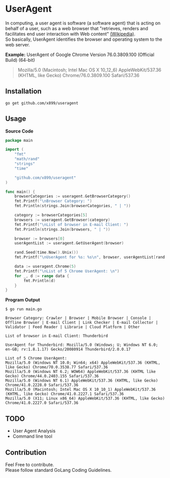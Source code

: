 # UserAgent
In computing, a user agent is software (a software agent) that is acting on behalf of a user, such as a web browser that "retrieves, renders and facilitates end user interaction with Web content" [(Wikipedia)](https://en.wikipedia.org/wiki/User_agent).<br/>
So basically, UserAgent identifies the browser and operating system to the web server.</br>

__Example:__ UserAgent of Google Chrome Version 76.0.3809.100 (Official Build) (64-bit)
>Mozilla/5.0 (Macintosh; Intel Mac OS X 10_12_6) AppleWebKit/537.36 (KHTML, like Gecko) Chrome/76.0.3809.100 Safari/537.36

## Installation <a id="installation"></a>
```
go get github.com/x899/useragent
```

## Usage <a id="usage"></a>
__Source Code__
```go
package main

import (
	"fmt"
	"math/rand"
	"strings"
	"time"

	"github.com/x899/useragent"
)

func main() {
	browserCategories := useragent.GetBrowserCategory()
	fmt.Printf("\nBrowser Category: ")
	fmt.Println(strings.Join(browserCategories, " | "))

	category := browserCategories[5]
	browsers := useragent.GetBrowser(category)
	fmt.Printf("\nList of browser in E-mail Client: ")
	fmt.Println(strings.Join(browsers, " | "))

	browser := browsers[0]
	userAgentList := useragent.GetUserAgent(browser)

	rand.Seed(time.Now().Unix())
	fmt.Printf("\nUserAgent for %s: %s\n", browser, userAgentList[rand.Intn(len(userAgentList))])

	data := useragent.Chrome(5)
	fmt.Printf("\nList of 5 Chrome UserAgent: \n")
	for _, d := range data {
		fmt.Println(d)
	}
}
```

__Program Output__
```
$ go run main.go

Browser Category: Crawler | Browser | Mobile Browser | Console | Offline Browser | E-mail Client | Link Checker | E-mail Collector | Validator | Feed Reader | Librarie | Cloud Platform | Other

List of browser in E-mail Client: Thunderbird

UserAgent for Thunderbird: Mozilla/5.0 (Windows; U; Windows NT 6.0; en-GB; rv:1.8.1.17) Gecko/20080914 Thunderbird/2.0.0.17

List of 5 Chrome UserAgent:
Mozilla/5.0 (Windows NT 10.0; Win64; x64) AppleWebKit/537.36 (KHTML, like Gecko) Chrome/70.0.3538.77 Safari/537.36
Mozilla/5.0 (Windows NT 6.2; WOW64) AppleWebKit/537.36 (KHTML like Gecko) Chrome/44.0.2403.155 Safari/537.36
Mozilla/5.0 (Windows NT 6.1) AppleWebKit/537.36 (KHTML, like Gecko) Chrome/41.0.2228.0 Safari/537.36
Mozilla/5.0 (Macintosh; Intel Mac OS X 10_10_1) AppleWebKit/537.36 (KHTML, like Gecko) Chrome/41.0.2227.1 Safari/537.36
Mozilla/5.0 (X11; Linux x86_64) AppleWebKit/537.36 (KHTML, like Gecko) Chrome/41.0.2227.0 Safari/537.36
```

## TODO
* User Agent Analysis
* Command line tool

## Contribution
Feel Free to contribute.<br />
Please follow standard GoLang Coding Guidelines.